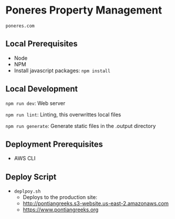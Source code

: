 # Poneres Property Management

    poneres.com

## Local Prerequisites

- Node
- NPM
- Install javascript packages: `npm install`

## Local Development

`npm run dev`: Web server

`npm run lint`: Linting, this overwrittes local files

`npm run generate`: Generate static files in the .output directory

## Deployment Prerequisites

- AWS CLI

## Deploy Script
- `deplpoy.sh`
  - Deploys to the production site:
  * http://pontiangreeks.s3-website.us-east-2.amazonaws.com
  * https://www.pontiangreeks.org
